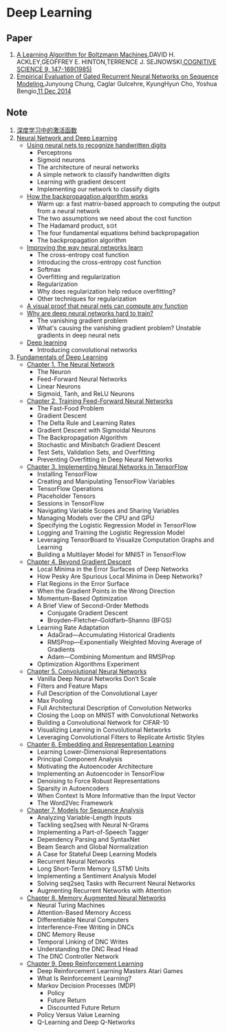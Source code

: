 # Deep Learning
## Paper
1. [A Learning Algorithm for Boltzmann Machines][0],DAVID H. ACKLEY,GEOFFREY E. HINTON,TERRENCE J. SEJNOWSKI,[COGNITIVE SCIENCE 9, 147-169(1985)][100]
1. [Empirical Evaluation of Gated Recurrent Neural Networks on Sequence Modeling][19],Junyoung Chung, Caglar Gulcehre, KyungHyun Cho, Yoshua Bengio,[11 Dec 2014][119]

## Note
1. [深度学习中的激活函数][2]
1. [Neural Network and Deep Learning][3]
    - [Using neural nets to recognize handwritten digits][11]
        - Perceptrons
        - Sigmoid neurons
        - The architecture of neural networks
        - A simple network to classify handwritten digits
        - Learning with gradient descent
        - Implementing our network to classify digits
    - [How the backpropagation algorithm works][12]
        - Warm up: a fast matrix-based approach to computing the output from a neural network
        - The two assumptions we need about the cost function
        - The Hadamard product, s⊙t
        - The four fundamental equations behind backpropagation
        - The backpropagation algorithm
    - [Improving the way neural networks learn][13]
        - The cross-entropy cost function
        - Introducing the cross-entropy cost function
        - Softmax
        - Overfitting and regularization
        - Regularization
        - Why does regularization help reduce overfitting?
        - Other techniques for regularization
    - [A visual proof that neural nets can compute any function][14]
    - [Why are deep neural networks hard to train?][15]
        - The vanishing gradient problem
        - What's causing the vanishing gradient problem? Unstable gradients in deep neural nets
    - [Deep learning][16]
        - Introducing convolutional networks
1. [Fundamentals of Deep Learning][1]
    - [Chapter 1. The Neural Network][21]
        - The Neuron
        - Feed-Forward Neural Networks
        - Linear Neurons
        - Sigmoid, Tanh, and ReLU Neurons
    - [Chapter 2. Training Feed-Forward Neural Networks][21]
        - The Fast-Food Problem
        - Gradient Descent
        - The Delta Rule and Learning Rates
        - Gradient Descent with Sigmoidal Neurons
        - The Backpropagation Algorithm
        - Stochastic and Minibatch Gradient Descent
        - Test Sets, Validation Sets, and Overfitting
        - Preventing Overfitting in Deep Neural Networks
    - [Chapter 3. Implementing Neural Networks in TensorFlow][22]
        - Installing TensorFlow
        - Creating and Manipulating TensorFlow Variables
        - TensorFlow Operations
        - Placeholder Tensors
        - Sessions in TensorFlow
        - Navigating Variable Scopes and Sharing Variables
        - Managing Models over the CPU and GPU
        - Specifying the Logistic Regression Model in TensorFlow
        - Logging and Training the Logistic Regression Model
        - Leveraging TensorBoard to Visualize Computation Graphs and Learning
        - Building a Multilayer Model for MNIST in TensorFlow
    - [Chapter 4. Beyond Gradient Descent][23]
        - Local Minima in the Error Surfaces of Deep Networks
        - How Pesky Are Spurious Local Minima in Deep Networks?
        - Flat Regions in the Error Surface
        - When the Gradient Points in the Wrong Direction
        - Momentum-Based Optimization
        - A Brief View of Second-Order Methods
            - Conjugate Gradient Descent
            - Broyden–Fletcher–Goldfarb–Shanno (BFGS)
        - Learning Rate Adaptation
            - AdaGrad—Accumulating Historical Gradients
            - RMSProp—Exponentially Weighted Moving Average of Gradients
            - Adam—Combining Momentum and RMSProp
        - Optimization Algorithms Experiment
    - [Chapter 5. Convolutional Neural Networks][24]
        - Vanilla Deep Neural Networks Don’t Scale
        - Filters and Feature Maps
        - Full Description of the Convolutional Layer
        - Max Pooling
        - Full Architectural Description of Convolution Networks
        - Closing the Loop on MNIST with Convolutional Networks
        - Building a Convolutional Network for CIFAR-10
        - Visualizing Learning in Convolutional Networks
        - Leveraging Convolutional Filters to Replicate Artistic Styles
    - [Chapter 6. Embedding and Representation Learning][25]
        - Learning Lower-Dimensional Representations
        - Principal Component Analysis
        - Motivating the Autoencoder Architecture
        - Implementing an Autoencoder in TensorFlow
        - Denoising to Force Robust Representations
        - Sparsity in Autoencoders
        - When Context Is More Informative than the Input Vector
        - The Word2Vec Framework
    - [Chapter 7. Models for Sequence Analysis][26]
        - Analyzing Variable-Length Inputs
        - Tackling seq2seq with Neural N-Grams
        - Implementing a Part-of-Speech Tagger
        - Dependency Parsing and SyntaxNet
        - Beam Search and Global Normalization
        - A Case for Stateful Deep Learning Models
        - Recurrent Neural Networks
        - Long Short-Term Memory (LSTM) Units
        - Implementing a Sentiment Analysis Model
        - Solving seq2seq Tasks with Recurrent Neural Networks
        - Augmenting Recurrent Networks with Attention
    - [Chapter 8. Memory Augmented Neural Networks][27]
        - Neural Turing Machines
        - Attention-Based Memory Access
        - Differentiable Neural Computers
        - Interference-Free Writing in DNCs
        - DNC Memory Reuse
        - Temporal Linking of DNC Writes
        - Understanding the DNC Read Head
        - The DNC Controller Network
    - [Chapter 9. Deep Reinforcement Learning][28]
        - Deep Reinforcement Learning Masters Atari Games
        - What Is Reinforcement Learning?
        - Markov Decision Processes (MDP)
            - Policy
            - Future Return
            - Discounted Future Return
        - Policy Versus Value Learning
        - Q-Learning and Deep Q-Networks



[0]: A-Learning-Algorithm-for-Boltzmann-Machines.ipynb
[1]: Fundamentals-of-Deep-Learning/
[2]: activation-function.ipynb
[3]: NeuralNetworkAndDeepLearning/

[11]: NeuralNetworkAndDeepLearning/chap1.ipynb
[12]: NeuralNetworkAndDeepLearning/chap2.ipynb
[13]: NeuralNetworkAndDeepLearning/chap3.ipynb
[14]: NeuralNetworkAndDeepLearning/chap4.md
[15]: NeuralNetworkAndDeepLearning/chap5.ipynb
[16]: NeuralNetworkAndDeepLearning/chap6.ipynb

[21]: Fundamentals-of-Deep-Learning/Fundamentals-of-Deep-Learning-1+2.ipynb
[22]: Fundamentals-of-Deep-Learning/Fundamentals-of-Deep-Learning-3.ipynb
[23]: Fundamentals-of-Deep-Learning/Fundamentals-of-Deep-Learning-4.ipynb
[24]: Fundamentals-of-Deep-Learning/Fundamentals-of-Deep-Learning-5.ipynb
[25]: Fundamentals-of-Deep-Learning/Fundamentals-of-Deep-Learning-6.ipynb
[26]: Fundamentals-of-Deep-Learning/Fundamentals-of-Deep-Learning-7.ipynb
[27]: Fundamentals-of-Deep-Learning/Fundamentals-of-Deep-Learning-8.ipynb
[28]: Fundamentals-of-Deep-Learning/Fundamentals-of-Deep-Learning-9.ipynb

[19]: Empirical-Evaluation-of-Gated-Recurrent-Neural-Networks-on-Sequence-Modeling.ipynb
[100]:http://www.cs.toronto.edu/~fritz/absps/cogscibm.pdf
[119]:https://arxiv.org/abs/1412.3555
